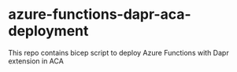 # azure-functions-dapr-aca-deployment
This repo contains bicep script to deploy Azure Functions with Dapr extension in ACA
